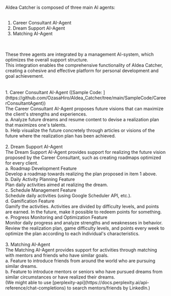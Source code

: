 AIdea Catcher is composed of three main AI agents: <br>
 <br>
1. Career Consultant AI-Agent <br>
2. Dream Support AI-Agent <br>
3. Matching AI-Agent <br>
 <br>
 <br>
These three agents are integrated by a management AI-system, which optimizes the overall support structure.  <br>
This integration enables the comprehensive functionality of AIdea Catcher, creating a cohesive and effective platform for personal development and goal achievement. <br>
 <br>
 <br>
1. Career Consultant AI-Agent ([Sample Code: ](https://github.com/OzasaHiro/AIdea_Catcher/tree/main/SampleCode/CareerConsultantAgent)) <br>
The Career Consultant AI-Agent proposes future visions that can maximize the client's strengths and experiences. <br>
 a. Analyze future dreams and resume content to devise a realization plan that maximizes one's talents. <br>
 b. Help visualize the future concretely through articles or visions of the future where the realization plan has been achieved. <br>
 <br>
2. Dream Support AI-Agent <br>
The Dream Support AI-Agent provides support for realizing the future vision proposed by the Career Consultant, such as creating roadmaps optimized for every client. <br>
 a. Roadmap Development Feature <br>
     Develop a roadmap towards realizing the plan proposed in item 1 above. <br>
 b. Daily Activity Planning Feature <br>
     Plan daily activities aimed at realizing the dream. <br>
 c. Schedule Management Feature <br>
     Schedule daily activities (using Google Scheduler API, etc.). <br>
 d. Gamification Feature <br>
     Gamify the activities. Activities are divided by difficulty levels, and points are earned. In the future, make it possible to redeem points for something. <br>
 e. Progress Monitoring and Optimization Feature <br>
     Monitor daily progress and analyze strengths and weaknesses in behavior. Review the realization plan, game difficulty levels, and points every week to optimize the plan according to each individual's characteristics. <br> 
 <br>
3. Matching AI-Agent <br>
The Matching AI-Agent provides support for activities through matching with mentors and friends who have similar goals. <br>
 a. Feature to introduce friends from around the world who are pursuing similar dreams.<br>
 b. Feature to introduce mentors or seniors who have pursued dreams from similar circumstances or have realized their dreams. <br>
 (We might able to use [perplexity-api](https://docs.perplexity.ai/api-reference/chat-completions) to search mentors/friends by LinkedIn.) <br>
